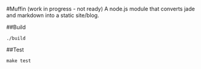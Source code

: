 #Muffin (work in progress - not ready)
A node.js module that converts jade and markdown into a static site/blog.

##Build

	./build

##Test

	make test
